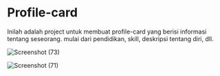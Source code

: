 # Profile-card
Inilah adalah project untuk membuat profile-card yang berisi informasi tentang seseorang. mulai dari pendidikan, skill, deskripsi tentang diri, dll.


![Screenshot (73)](https://github.com/wraleydi/MyProject/assets/166751493/7b68d6d3-62c4-4524-b5ca-2b0476d0ecb6)


![Screenshot (71)](https://github.com/wraleydi/MyProject/assets/166751493/1d623652-4f7a-4a6c-928a-f50fc19c8926)
